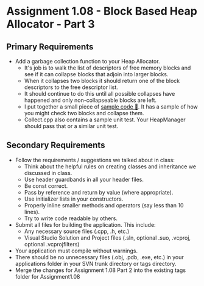 # Assignment 1.08 - Block Based Heap Allocator - Part 3

## Primary Requirements

- Add a garbage collection function to your Heap Allocator.
  - It's job is to walk the list of descriptors of free memory blocks and see if it can collapse blocks that adjoin into larger blocks.
  - When it collapses two blocks it should return one of the block descriptors to the free descriptor list.
  - It should continue to do this until all possible collapses have happened and only non-collapseable blocks are left.
  - I put together a small piece of [sample code &#128193;](https://code.eaemgs.utah.edu/svn/eaemgs-C06/jbarnes/dropbox/EAE6300/Lecture10/Collect.cpp). It has a sample of how you might check two blocks and collapse them.
  - Collect.cpp also contains a sample unit test. Your HeapManager should pass that or a similar unit test.

## Secondary Requirements

- Follow the requirements / suggestions we talked about in class:
  - Think about the helpful rules on creating classes and inheritance we discussed in class.
  - Use header guardbands in all your header files.
  - Be const correct.
  - Pass by reference and return by value (where appropriate).
  - Use initializer lists in your constructors.
  - Properly inline smaller methods and operators (say less than 10 lines).
  - Try to write code readable by others.
- Submit all files for building the application. This include:
  - Any necessary source files (.cpp, .h, etc.)
  - Visual Studio Solution and Project files (.sln, optional .suo, .vcproj, optional .vcprojfilters)
- Your application must compile without warnings.
- There should be no unnecessary files (.obj, .pdb, .exe, etc.) in your applications folder in your SVN trunk directory or tags directory.
- Merge the changes for Assignment 1.08 Part 2 into the existing tags folder for Assignment1.08